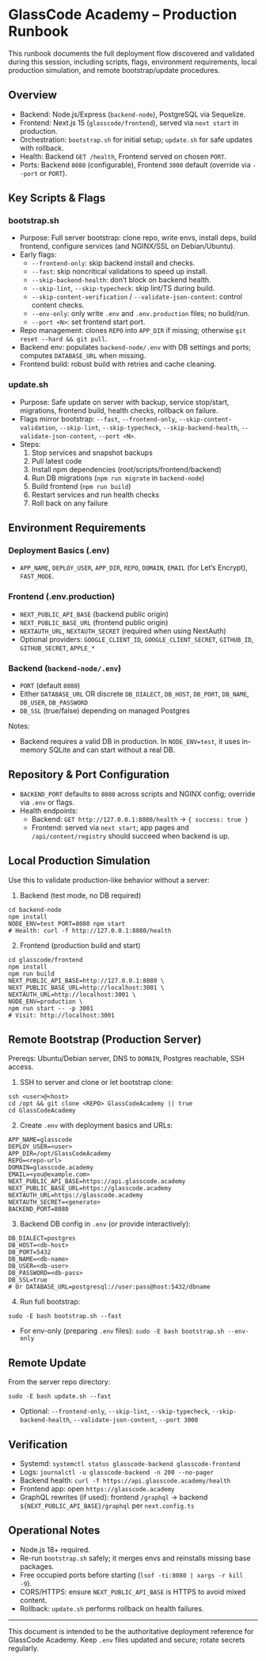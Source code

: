 # GlassCode Academy – Production Runbook

This runbook documents the full deployment flow discovered and validated during this session, including scripts, flags, environment requirements, local production simulation, and remote bootstrap/update procedures.

## Overview
- Backend: Node.js/Express (`backend-node`), PostgreSQL via Sequelize.
- Frontend: Next.js 15 (`glasscode/frontend`), served via `next start` in production.
- Orchestration: `bootstrap.sh` for initial setup; `update.sh` for safe updates with rollback.
- Health: Backend `GET /health`, Frontend served on chosen `PORT`.
- Ports: Backend `8080` (configurable), Frontend `3000` default (override via `--port` or `PORT`).

## Key Scripts & Flags

### bootstrap.sh
- Purpose: Full server bootstrap: clone repo, write envs, install deps, build frontend, configure services (and NGINX/SSL on Debian/Ubuntu).
- Early flags:
  - `--frontend-only`: skip backend install and checks.
  - `--fast`: skip noncritical validations to speed up install.
  - `--skip-backend-health`: don’t block on backend health.
  - `--skip-lint`, `--skip-typecheck`: skip lint/TS during build.
  - `--skip-content-verification` / `--validate-json-content`: control content checks.
  - `--env-only`: only write `.env` and `.env.production` files; no build/run.
  - `--port <N>`: set frontend start port.
- Repo management: clones `REPO` into `APP_DIR` if missing; otherwise `git reset --hard && git pull`.
- Backend env: populates `backend-node/.env` with DB settings and ports; computes `DATABASE_URL` when missing.
- Frontend build: robust build with retries and cache cleaning.

### update.sh
- Purpose: Safe update on server with backup, service stop/start, migrations, frontend build, health checks, rollback on failure.
- Flags mirror bootstrap: `--fast`, `--frontend-only`, `--skip-content-validation`, `--skip-lint`, `--skip-typecheck`, `--skip-backend-health`, `--validate-json-content`, `--port <N>`.
- Steps:
  1) Stop services and snapshot backups
  2) Pull latest code
  3) Install npm dependencies (root/scripts/frontend/backend)
  4) Run DB migrations (`npm run migrate` in `backend-node`)
  5) Build frontend (`npm run build`)
  6) Restart services and run health checks
  7) Roll back on any failure

## Environment Requirements

### Deployment Basics (.env)
- `APP_NAME`, `DEPLOY_USER`, `APP_DIR`, `REPO`, `DOMAIN`, `EMAIL` (for Let’s Encrypt), `FAST_MODE`.

### Frontend (.env.production)
- `NEXT_PUBLIC_API_BASE` (backend public origin)
- `NEXT_PUBLIC_BASE_URL` (frontend public origin)
- `NEXTAUTH_URL`, `NEXTAUTH_SECRET` (required when using NextAuth)
- Optional providers: `GOOGLE_CLIENT_ID`, `GOOGLE_CLIENT_SECRET`, `GITHUB_ID`, `GITHUB_SECRET`, `APPLE_*`

### Backend (`backend-node/.env`)
- `PORT` (default `8080`)
- Either `DATABASE_URL` OR discrete `DB_DIALECT`, `DB_HOST`, `DB_PORT`, `DB_NAME`, `DB_USER`, `DB_PASSWORD`
- `DB_SSL` (true/false) depending on managed Postgres

Notes:
- Backend requires a valid DB in production. In `NODE_ENV=test`, it uses in-memory SQLite and can start without a real DB.

## Repository & Port Configuration
- `BACKEND_PORT` defaults to `8080` across scripts and NGINX config; override via `.env` or flags.
- Health endpoints:
  - Backend: `GET http://127.0.0.1:8080/health` → `{ success: true }`
  - Frontend: served via `next start`; app pages and `/api/content/registry` should succeed when backend is up.

## Local Production Simulation
Use this to validate production-like behavior without a server:

1) Backend (test mode, no DB required)
```
cd backend-node
npm install
NODE_ENV=test PORT=8080 npm start
# Health: curl -f http://127.0.0.1:8080/health
```

2) Frontend (production build and start)
```
cd glasscode/frontend
npm install
npm run build
NEXT_PUBLIC_API_BASE=http://127.0.0.1:8080 \
NEXT_PUBLIC_BASE_URL=http://localhost:3001 \
NEXTAUTH_URL=http://localhost:3001 \
NODE_ENV=production \
npm run start -- -p 3001
# Visit: http://localhost:3001
```

## Remote Bootstrap (Production Server)
Prereqs: Ubuntu/Debian server, DNS to `DOMAIN`, Postgres reachable, SSH access.

1) SSH to server and clone or let bootstrap clone:
```
ssh <user>@<host>
cd /opt && git clone <REPO> GlassCodeAcademy || true
cd GlassCodeAcademy
```

2) Create `.env` with deployment basics and URLs:
```
APP_NAME=glasscode
DEPLOY_USER=<user>
APP_DIR=/opt/GlassCodeAcademy
REPO=<repo-url>
DOMAIN=glasscode.academy
EMAIL=<you@example.com>
NEXT_PUBLIC_API_BASE=https://api.glasscode.academy
NEXT_PUBLIC_BASE_URL=https://glasscode.academy
NEXTAUTH_URL=https://glasscode.academy
NEXTAUTH_SECRET=<generate>
BACKEND_PORT=8080
```

3) Backend DB config in `.env` (or provide interactively):
```
DB_DIALECT=postgres
DB_HOST=<db-host>
DB_PORT=5432
DB_NAME=<db-name>
DB_USER=<db-user>
DB_PASSWORD=<db-pass>
DB_SSL=true
# Or DATABASE_URL=postgresql://user:pass@host:5432/dbname
```

4) Run full bootstrap:
```
sudo -E bash bootstrap.sh --fast
```
- For env-only (preparing `.env` files): `sudo -E bash bootstrap.sh --env-only`

## Remote Update
From the server repo directory:
```
sudo -E bash update.sh --fast
```
- Optional: `--frontend-only`, `--skip-lint`, `--skip-typecheck`, `--skip-backend-health`, `--validate-json-content`, `--port 3000`

## Verification
- Systemd: `systemctl status glasscode-backend glasscode-frontend`
- Logs: `journalctl -u glasscode-backend -n 200 --no-pager`
- Backend health: `curl -f https://api.glasscode.academy/health`
- Frontend app: open `https://glasscode.academy`
- GraphQL rewrites (if used): frontend `/graphql` → backend `${NEXT_PUBLIC_API_BASE}/graphql` per `next.config.ts`

## Operational Notes
- Node.js 18+ required.
- Re-run `bootstrap.sh` safely; it merges envs and reinstalls missing base packages.
- Free occupied ports before starting (`lsof -ti:8080 | xargs -r kill -9`).
- CORS/HTTPS: ensure `NEXT_PUBLIC_API_BASE` is HTTPS to avoid mixed content.
- Rollback: `update.sh` performs rollback on health failures.

---
This document is intended to be the authoritative deployment reference for GlassCode Academy. Keep `.env` files updated and secure; rotate secrets regularly.